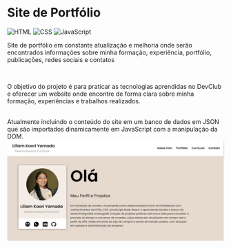 # Site de Portfólio
<div display:"inline_block">
<img src="https://camo.githubusercontent.com/d63d473e728e20a286d22bb2226a7bf45a2b9ac6c72c59c0e61e9730bfe4168c/68747470733a2f2f696d672e736869656c64732e696f2f62616467652f48544d4c352d4533344632363f7374796c653d666f722d7468652d6261646765266c6f676f3d68746d6c35266c6f676f436f6c6f723d7768697465" alt="HTML">
<img src="https://camo.githubusercontent.com/3a0f693cfa032ea4404e8e02d485599bd0d192282b921026e89d271aaa3d7565/68747470733a2f2f696d672e736869656c64732e696f2f62616467652f435353332d3135373242363f7374796c653d666f722d7468652d6261646765266c6f676f3d63737333266c6f676f436f6c6f723d7768697465" alt="CSS">
<img src="https://img.shields.io/badge/JavaScript-F7DF1E?style=for-the-badge&logo=javascript&logoColor=black" alt="JavaScript">
 </div>

<p> Site de portfólio em constante atualização e melhoria onde serão encontrados informações sobre minha formação, experiência, portfólio, publicações, redes sociais e contatos </p>
<br>
<p> O objetivo do projeto é para praticar as tecnologias aprendidas no DevClub e oferecer um website onde encontre de forma clara sobre minha formação, experiências e trabalhos realizados.</p>
<br>
Atualmente incluindo o conteúdo do site em um banco de dados em JSON que são importados dinamicamente em JavaScript com a manipulação da DOM.
<br>
<img src="./img/displayDesktop.png" alt="layoutSite">
<br>
